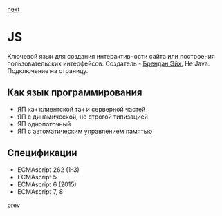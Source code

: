<a href="07.md">next</a>

<h1>JS</h1>
<div>
Ключевой язык для создания интерактивности сайта или построения пользовательских интерфейсов.
Создатель - <a href="http://www.pvsm.ru/images/2016/10/19/persona-kak-sozdatel-JavaScript-brendan-aik-prishel-k-sozdaniyu-svoei-kompanii.jpg">Брендан Эйх.</a>
Не Java.
Подключение на страницу.
</div>

<h2>Как язык программирования</h2>

<ul>
<li>
ЯП как клиентской так и серверной частей
</li>
<li>
ЯП с динамической, не строгой типизацией
</li>
<li>
ЯП однопоточный
</li>
<li>
ЯП с автоматическим управлением памятью
</li>
</ul>

<h2>Спецификации</h2>
<ul>
<li>
ECMAscript 262 (1-3)
</li>
<li>
ECMAscript 5
</li>
<li>
ECMAscript 6 (2015)
</li>
<li>
ECMAscript 7, 8
</li>
</ul>

<a href="05.md">prev</a>
